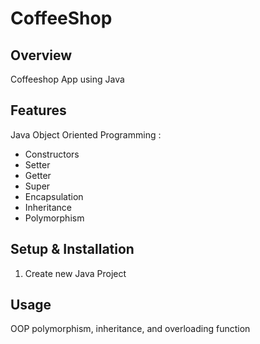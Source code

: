 # CoffeeShop

## Overview
Coffeeshop App using Java

## Features
Java Object Oriented Programming :
- Constructors
- Setter
- Getter
- Super
- Encapsulation
- Inheritance
- Polymorphism


## Setup & Installation 
1. Create new Java Project

## Usage
OOP polymorphism, inheritance, and overloading function

